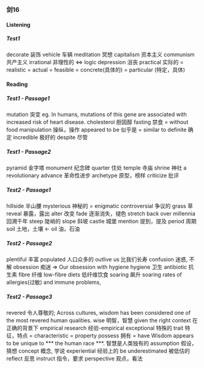 ### 剑16

#### Listening
##### Test1
decorate  装饰
vehicle  车辆
meditation  冥想
capitalism  资本主义
communism  共产主义
irrational  非理性的  <=> logic
depression  沮丧
practical  实际的 = realistic = actual = feasible = concrete(具体的) = particular (特定，具体)


#### Reading
##### Test1 - Passage1
mutation 突变    eg. In humans, mutations of this gene are associated with increased risk of heart disease.
cholesterol  胆固醇
fasting  禁食 = without food
manipulation 操纵，操作
appeared to be  似乎是  =  similar to
definite  确定
incredible  极好的
despite  尽管

##### Test1 - Passage2
pyramid  金字塔
monument  纪念碑
quarter  住处
temple  寺庙
shrine  神社
a revolutionary advance  革命性进步
archetype  原型，榜样
criticize  批评

##### Test2 - Passage1
hillside  半山腰
mysterious  神秘的  = enigmatic
controversial  争议的
grass  草
reveal  暴露，露出
alter  改变
fade  逐渐消失，褪色
stretch back over millennia  回溯千年
steep  陡峭的
slope  斜坡
castle  城堡
mention  提到，提及
period  周期
soil 土地，土壤  <- oil 油，石油

##### Test2 - Passage2
plentiful  丰富
populated  人口众多的
outlive us  比我们长寿
confusion  迷惑, 不解
obsession  痴迷  =>  Our obsession with hygiene
hygiene  卫生
antibiotic  抗生素
fibre  纤维  low-fibre diets 低纤维饮食
soaring  飙升  soaring rates of allergies(过敏) and immune problems,
 
##### Test2 - Passage3
revered  令人尊敬的;  Across cultures, wisdom has been considered one of the most revered human qualities.
wise  明智，智慧 
given the right context  在正确的背景下
empirical research   经验-empirical
exceptional  特殊的
trait  特征，特点 = characteristic = property
possess  拥有 = have
Wisdom appears to be unique to *** the human race ***. 智慧是人类独有的
assumption  假设，猜想
concept  概念, 学说
experiential  经验上的
be underestimated  被低估的
reflect  反思
instruct  指令，要求
perspective  观点，看法